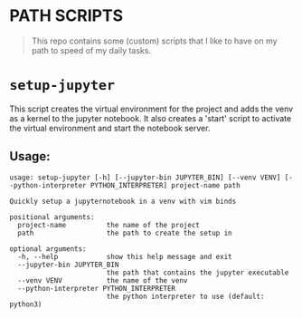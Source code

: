 # PATH SCRIPTS

> This repo contains some (custom) scripts that I like to have on my path to speed of my daily tasks.

# `setup-jupyter`

This script creates the virtual environment for the project and adds the venv
as a kernel to the jupyter notebook.
It also creates a 'start' script to activate the virtual environment and
start the notebook server.

## Usage:

```shell
usage: setup-jupyter [-h] [--jupyter-bin JUPYTER_BIN] [--venv VENV] [--python-interpreter PYTHON_INTERPRETER] project-name path

Quickly setup a jupyternotebook in a venv with vim binds

positional arguments:
  project-name          the name of the project
  path                  the path to create the setup in

optional arguments:
  -h, --help            show this help message and exit
  --jupyter-bin JUPYTER_BIN
                        the path that contains the jupyter executable
  --venv VENV           the name of the venv
  --python-interpreter PYTHON_INTERPRETER
                        the python interpreter to use (default: python3)
```
